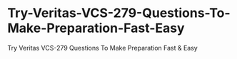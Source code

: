 # Try-Veritas-VCS-279-Questions-To-Make-Preparation-Fast-Easy
Try Veritas VCS-279 Questions To Make Preparation Fast &amp; Easy
